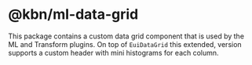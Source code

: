 # @kbn/ml-data-grid

This package contains a custom data grid component that is used by the ML and Transform plugins. On top of `EuiDataGrid` this extended, version supports a custom header with mini histograms for each column.
